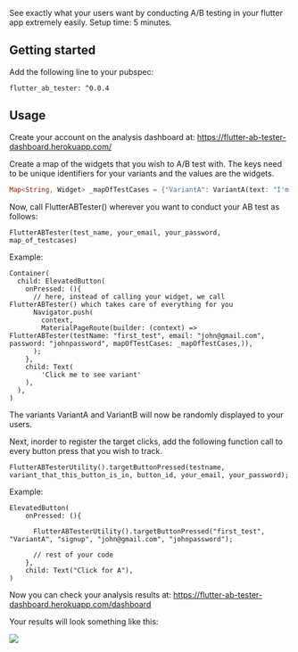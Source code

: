 
See exactly what your users want by conducting A/B testing in your flutter app extremely easily. Setup time: 5 minutes.

## Getting started

Add the following line to your pubspec:
```
flutter_ab_tester: ^0.0.4
```

## Usage

Create your account on the analysis dashboard at: https://flutter-ab-tester-dashboard.herokuapp.com/

Create a map of the widgets that you wish to A/B test with.
The keys need to be unique identifiers for your variants and the values are the widgets.

```dart
Map<String, Widget> _mapOfTestCases = {"VariantA": VariantA(text: "I'm Variant A"), "VariantB": VariantB(text: "I'm Variant B")};
```

Now, call FlutterABTester() wherever you want to conduct your AB test as follows:
```
FlutterABTester(test_name, your_email, your_password, map_of_testcases)
```
Example:
```
Container(
  child: ElevatedButton(
    onPressed: (){
      // here, instead of calling your widget, we call FlutterABTester() which takes care of everything for you
      Navigator.push(
        context,
        MaterialPageRoute(builder: (context) => FlutterABTester(testName: "first_test", email: "john@gmail.com", password: "johnpassword", mapOfTestCases: _mapOfTestCases,)),
      );
    },
    child: Text(
        'Click me to see variant'
    ),
  ),
)
```
The variants VariantA and VariantB will now be randomly displayed to your users.

Next, inorder to register the target clicks, add the following function call to every button press that you wish to track.
```
FlutterABTesterUtility().targetButtonPressed(testname, variant_that_this_button_is_in, button_id, your_email, your_password);
```
Example:
```
ElevatedButton(
    onPressed: (){
      
      FlutterABTesterUtility().targetButtonPressed("first_test", "VariantA", "signup", "john@gmail.com", "johnpassword");
    
      // rest of your code
    },
    child: Text("Click for A"),
)
```

Now you can check your analysis results at: https://flutter-ab-tester-dashboard.herokuapp.com/dashboard

Your results will look something like this:

<img src="https://postimg.cc/Whdbwb4j" />